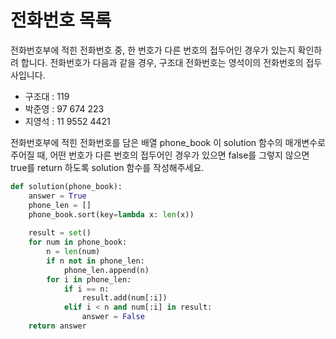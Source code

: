 # 전화번호 목록

전화번호부에 적힌 전화번호 중, 한 번호가 다른 번호의 접두어인 경우가 있는지 확인하려 합니다.
전화번호가 다음과 같을 경우, 구조대 전화번호는 영석이의 전화번호의 접두사입니다.

- 구조대 : 119
- 박준영 : 97 674 223
- 지영석 : 11 9552 4421

전화번호부에 적힌 전화번호를 담은 배열 phone_book 이 solution 함수의 매개변수로 주어질 때, 어떤 번호가 다른 번호의 접두어인 경우가 있으면 false를 그렇지 않으면 true를 return 하도록 solution 함수를 작성해주세요.



```python
def solution(phone_book):
    answer = True
    phone_len = []
    phone_book.sort(key=lambda x: len(x))
            
    result = set()
    for num in phone_book:
        n = len(num)
        if n not in phone_len:
            phone_len.append(n)
        for i in phone_len:
            if i == n:
                result.add(num[:i])
            elif i < n and num[:i] in result:
                answer = False
    return answer
```

